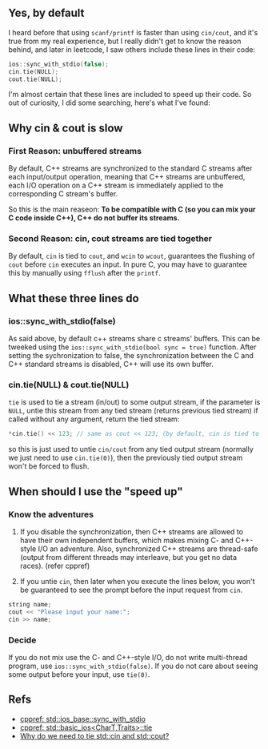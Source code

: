 
## Yes, by default

I heard before that using `scanf/printf` is faster than using `cin/cout`, and it's true from my real experience, but I really didn't get to know the reason behind, and later in leetcode, I saw others include these lines in their code:

```C++
ios::sync_with_stdio(false);
cin.tie(NULL);
cout.tie(NULL);
```

I'm almost certain that these lines are included to speed up their code. So out of curiosity, I did some searching, here's what I've found:
<!-- more -->

## Why cin & cout is slow

### First Reason: unbuffered streams

By default, C++ streams are synchronized to the standard C streams after each input/output operation, meaning that C++ streams are unbuffered, each I/O operation on a C++ stream is immediately applied to the corresponding C stream's buffer.

So this is the main reaseon: **To be compatible with C (so you can mix your C code inside C++), C++ do not buffer its streams.**

### Second Reason: cin, cout streams are tied together

By default, `cin` is tied to `cout`, and `wcin` to `wcout`, guarantees the flushing of `cout` before `cin` executes an input. In pure C, you may have to guarantee this by manually using `fflush` after the `printf`.

## What these three lines do

### ios::sync_with_stdio(false)

As said above, by default c++ streams share c streams' buffers. This can be tweeked using the `ios::sync_with_stdio(bool sync = true)` function. After setting the sychronization to false, the synchronization between the C and C++ standard streams is disabled, C++ will use its own buffer.

### cin.tie(NULL) & cout.tie(NULL)

`tie` is used to tie a stream (in/out) to some output stream, if the parameter is `NULL`, untie this stream from any tied stream (returns previous tied stream)
if called without any argument, return the tied stream:

```c++
*cin.tie() << 123; // same as cout << 123; (by default, cin is tied to cout)
```

so this is just used to untie `cin/cout` from any tied output stream (normally we just need to use `cin.tie(0)`), then the previously tied output stream won't be forced to flush.

## When should I use the "speed up"

### Know the adventures

1. If you disable the synchronization, then C++ streams are allowed to have their own independent buffers, which makes mixing C- and C++-style I/O an adventure. Also, synchronized C++ streams are thread-safe (output from different threads may interleave, but you get no data races). (refer cppref)

2. If you untie `cin`, then later when you execute the lines below, you won't be guaranteed to see the prompt before the input request from `cin`.

```C++
string name;
cout << "Please input your name:";
cin >> name;
```

### Decide

If you do not mix use the C- and C++-style I/O, do not write multi-thread program, use `ios::sync_with_stdio(false)`.
If you do not care about seeing some output before your input, use `tie(0)`.

## Refs

* [cppref: std::ios_base::sync_with_stdio](https://en.cppreference.com/w/cpp/io/ios_base/sync_with_stdio)
* [cppref: std::basic_ios<CharT,Traits>::tie](https://en.cppreference.com/w/cpp/io/basic_ios/tie)
* [Why do we need to tie std::cin and std::cout?](https://stackoverflow.com/questions/14052627/why-do-we-need-to-tie-stdcin-and-stdcout#14052757)
